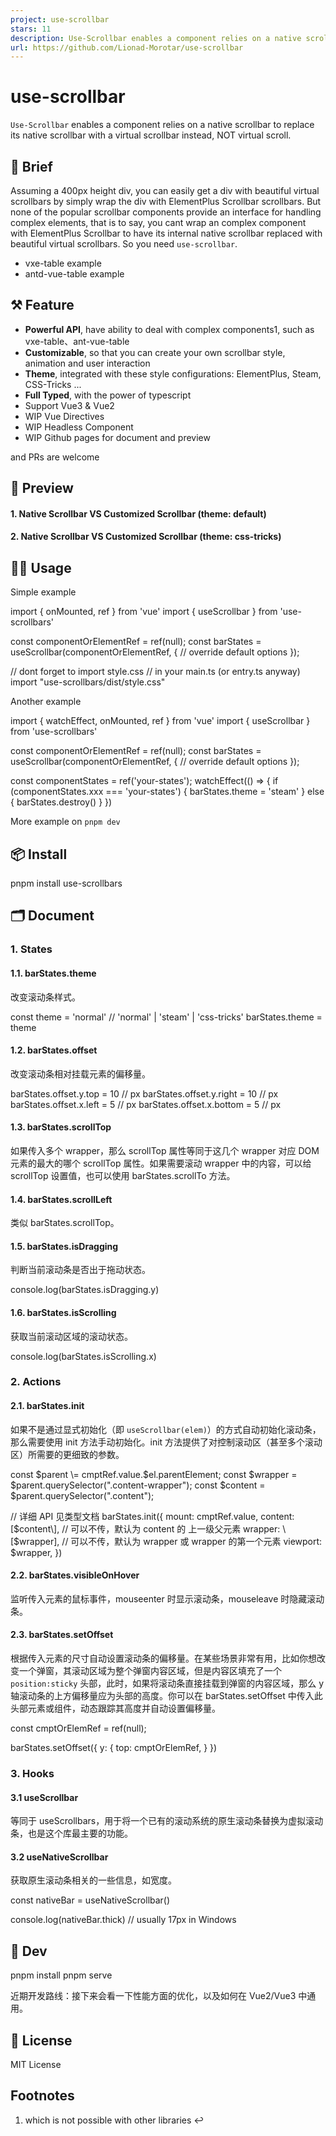```yaml
---
project: use-scrollbar
stars: 11
description: Use-Scrollbar enables a component relies on a native scrollbar to replace its native scrollbar with a virtual scrollbar instead, NOT virtual scroll.
url: https://github.com/Lionad-Morotar/use-scrollbar
---
```


use-scrollbar
=============

`Use-Scrollbar` enables a component relies on a native scrollbar to replace its native scrollbar with a virtual scrollbar instead, NOT virtual scroll.

🎇 Brief
--------

Assuming a 400px height div, you can easily get a div with beautiful virtual scrollbars by simply wrap the div with ElementPlus Scrollbar scrollbars. But none of the popular scrollbar components provide an interface for handling complex elements, that is to say, you cant wrap an complex component with ElementPlus Scrollbar to have its internal native scrollbar replaced with beautiful virtual scrollbars. So you need `use-scrollbar`.

-   vxe-table example
-   antd-vue-table example

⚒️ Feature
----------

-   **Powerful API**, have ability to deal with complex components1, such as vxe-table、ant-vue-table
-   **Customizable**, so that you can create your own scrollbar style, animation and user interaction
-   **Theme**, integrated with these style configurations: ElementPlus, Steam, CSS-Tricks ...
-   **Full Typed**, with the power of typescript
-   Support Vue3 & Vue2
-   WIP Vue Directives
-   WIP Headless Component
-   WIP Github pages for document and preview

and PRs are welcome

📸 Preview
----------

#### 1\. Native Scrollbar **VS** Customized Scrollbar (theme: default)

#### 2\. Native Scrollbar **VS** Customized Scrollbar (theme: css-tricks)

🤹‍♀️ Usage
-----------

Simple example

import { onMounted, ref } from 'vue'
import { useScrollbar } from 'use-scrollbars'

const componentOrElementRef \= ref(null);
const barStates \= useScrollbar(componentOrElementRef, {
  // override default options
});

// dont forget to import style.css
// in your main.ts (or entry.ts anyway)
import "use-scrollbars/dist/style.css"

Another example

import { watchEffect, onMounted, ref } from 'vue'
import { useScrollbar } from 'use-scrollbars'

const componentOrElementRef \= ref(null);
const barStates \= useScrollbar(componentOrElementRef, {
  // override default options
});

const componentStates \= ref('your-states');
watchEffect(() \=> {
  if (componentStates.xxx \=== 'your-states') {
    barStates.theme \= 'steam'
  } else {
    barStates.destroy()
  }
})

More example on `pnpm dev`

📦 Install
----------

pnpm install use-scrollbars

🗂️ Document
------------

### 1\. States

#### 1.1. barStates.theme

改变滚动条样式。

const theme \= 'normal' // 'normal' | 'steam' | 'css-tricks'
barStates.theme \= theme

#### 1.2. barStates.offset

改变滚动条相对挂载元素的偏移量。

barStates.offset.y.top \= 10 // px
barStates.offset.y.right \= 10 // px
barStates.offset.x.left \= 5 // px
barStates.offset.x.bottom \= 5 // px

#### 1.3. barStates.scrollTop

如果传入多个 wrapper，那么 scrollTop 属性等同于这几个 wrapper 对应 DOM 元素的最大的哪个 scrollTop 属性。如果需要滚动 wrapper 中的内容，可以给 scrollTop 设置值，也可以使用 barStates.scrollTo 方法。

#### 1.4. barStates.scrollLeft

类似 barStates.scrollTop。

#### 1.5. barStates.isDragging

判断当前滚动条是否出于拖动状态。

console.log(barStates.isDragging.y)

#### 1.6. barStates.isScrolling

获取当前滚动区域的滚动状态。

console.log(barStates.isScrolling.x)

### 2\. Actions

#### 2.1. barStates.init

如果不是通过显式初始化（即 `useScrollbar(elem)`）的方式自动初始化滚动条，那么需要使用 init 方法手动初始化。init 方法提供了对控制滚动区（甚至多个滚动区）所需要的更细致的参数。

const $parent \= cmptRef.value.$el.parentElement;
const $wrapper \= $parent.querySelector(".content-wrapper");
const $content \= $parent.querySelector(".content");

// 详细 API 见类型文档
barStates.init({
  mount: cmptRef.value,
  content: \[$content\],
  // 可以不传，默认为 content 的 上一级父元素
  wrapper: \[$wrapper\],
  // 可以不传，默认为 wrapper 或 wrapper 的第一个元素
  viewport: $wrapper,
})

#### 2.2. barStates.visibleOnHover

监听传入元素的鼠标事件，mouseenter 时显示滚动条，mouseleave 时隐藏滚动条。

#### 2.3. barStates.setOffset

根据传入元素的尺寸自动设置滚动条的偏移量。在某些场景非常有用，比如你想改变一个弹窗，其滚动区域为整个弹窗内容区域，但是内容区填充了一个 `position:sticky` 头部，此时，如果将滚动条直接挂载到弹窗的内容区域，那么 y 轴滚动条的上方偏移量应为头部的高度。你可以在 barStates.setOffset 中传入此头部元素或组件，动态跟踪其高度并自动设置偏移量。

const cmptOrElemRef \= ref(null);

barStates.setOffset({
  y: {
    top: cmptOrElemRef,
  }
})

### 3\. Hooks

#### 3.1 useScrollbar

等同于 useScrollbars，用于将一个已有的滚动系统的原生滚动条替换为虚拟滚动条，也是这个库最主要的功能。

#### 3.2 useNativeScrollbar

获取原生滚动条相关的一些信息，如宽度。

const nativeBar \= useNativeScrollbar()

console.log(nativeBar.thick) // usually 17px in Windows

🚩 Dev
------

pnpm install
pnpm serve

近期开发路线：接下来会看一下性能方面的优化，以及如何在 Vue2/Vue3 中通用。

📄 License
----------

MIT License

Footnotes
---------

1.  which is not possible with other libraries ↩
